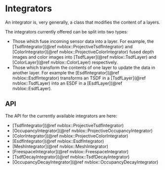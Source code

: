 # Integrators

An integrator is, very generally, a class that modifies the content of a layers.

The integrators currently offered can be split into two types:

* Those which fuse incoming sensor data into a layer. For example, the [TsdfIntegrator](@ref nvblox::ProjectiveTsdfIntegrator) and [ColorIntegrator](@ref nvblox::ProjectiveColorIntegrator) fused depth images and color images into [TsdfLayer](@ref nvblox::TsdfLayer) and [ColorLayer](@ref nvblox::ColorLayer) respectively.
* Those which transform the contents of one layer to update the data in another layer. For example the [EsdfIntegrator](@ref nvblox::EsdfIntegrator) transforms an TSDF in a [TsdfLayer](@ref nvblox::TsdfLayer) into an ESDF in a [EsdfLayer](@ref nvblox::EsdfLayer).

## API

The API for the currently available integrators are here:

* [TsdfIntegrator](@ref nvblox::ProjectiveTsdfIntegrator)
* [OccupancyIntegrator](@ref nvblox::ProjectiveOccupancyIntegrator)
* [ColorIntegrator](@ref nvblox::ProjectiveColorIntegrator)
* [EsdfIntegrator](@ref nvblox::EsdfIntegrator)
* [MeshIntegrator](@ref nvblox::MeshIntegrator)
* [FreespaceIntegrator](@ref nvblox::FreespaceIntegrator)
* [TsdfDecayIntegrator](@ref nvblox::TsdfDecayIntegrator)
* [OccupancyDecayIntegrator](@ref nvblox::OccupancyDecayIntegrator)
